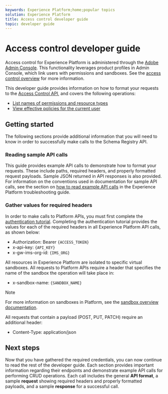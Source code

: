 ```yaml
---
keywords: Experience Platform;home;popular topics
solution: Experience Platform
title: Access control developer guide
topic: developer guide
---
```


# Access control developer guide

Access control for Experience Platform is administered through the [Adobe Admin Console](https://adminconsole.adobe.com). This functionality leverages product profiles in Admin Console, which link users with permissions and sandboxes. See the [access control overview](../home.md) for more information.

This developer guide provides information on how to format your requests to the [Access Control API](https://www.adobe.io/apis/experienceplatform/home/api-reference.html#!acpdr/swagger-specs/access-control.yaml), and covers the following operations:

- [List names of permissions and resource types](./permissions-and-resource-types.md)
- [View effective policies for the current user](./effective-policies.md)

## Getting started

The following sections provide additional information that you will need to know in order to successfully make calls to the Schema Registry API.

### Reading sample API calls

This guide provides example API calls to demonstrate how to format your requests. These include paths, required headers, and properly formatted request payloads. Sample JSON returned in API responses is also provided. For information on the conventions used in documentation for sample API calls, see the section on [how to read example API calls](../../landing/troubleshooting.md#how-do-i-format-an-api-request) in the Experience Platform troubleshooting guide.

### Gather values for required headers

In order to make calls to Platform APIs, you must first complete the [authentication tutorial](../../tutorials/authentication.md). Completing the authentication tutorial provides the values for each of the required headers in all Experience Platform API calls, as shown below:

- Authorization: Bearer `{ACCESS_TOKEN}`
- x-api-key: `{API_KEY}`
- x-gw-ims-org-id: `{IMS_ORG}`

All resources in Experience Platform are isolated to specific virtual sandboxes. All requests to Platform APIs require a header that specifies the name of the sandbox the operation will take place in:

- x-sandbox-name: `{SANDBOX_NAME}`

>[!NOTE]
>
>For more information on sandboxes in Platform, see the [sandbox overview documentation](../../sandboxes/home.md).

All requests that contain a payload (POST, PUT, PATCH) require an additional header:

- Content-Type: application/json

## Next steps

Now that you have gathered the required credentials, you can now continue to read the rest of the developer guide. Each section provides important information regarding their endpoints and demonstrate example API calls for performing CRUD operations. Each call includes the general **API format**, a sample **request** showing required headers and properly formatted payloads, and a sample **response** for a successful call.